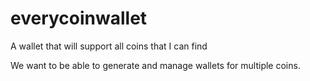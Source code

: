 # everycoinwallet
A wallet that will support all coins that I can find

We want to be able to generate and manage wallets for multiple coins.
